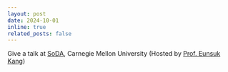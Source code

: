 ```yaml
---
layout: post
date: 2024-10-01
inline: true
related_posts: false
---
```


Give a talk at [SoDA](https://cmu-soda.github.io/), Carnegie Mellon University (Hosted by [Prof. Eunsuk Kang](https://eskang.github.io/))
